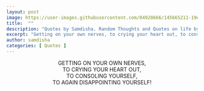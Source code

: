 ```yaml
---
layout: post
image: https://user-images.githubusercontent.com/84928666/145665211-19ed0442-3d7c-4300-81de-64580adf1adc.jpg
title:  ""
description: "Quotes by Samdisha. Random Thoughts and Quotes on life by Samdisha Khunger."
excerpt: "Getting on your own nerves, to crying your heart out, to consoling yourself, to again disappointing yourself!"
author: samdisha
categories: [ Quotes ]
---
```


<center>
GETTING ON YOUR OWN NERVES,<br>
TO CRYING YOUR HEART OUT,<br>
TO CONSOLING YOURSELF,<br>
TO AGAIN DISAPPOINTING YOURSELF!<br>
</center><br>

